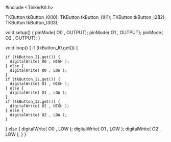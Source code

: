 #include <TinkerKit.h>

TKButton tkButton_I0(I0);
TKButton tkButton_I1(I1);
TKButton tkButton_I2(I2);
TKButton tkButton_I3(I3);

void setup()
{
  pinMode( O0 , OUTPUT);
  pinMode( O1 , OUTPUT);
  pinMode( O2 , OUTPUT);
}

void loop() {
  if (tkButton_I0.get()) {
    
    if (tkButton_I1.get()) {
      digitalWrite( O0 , HIGH );
    } else {
      digitalWrite( O0 , LOW );
    }
    if (tkButton_I2.get()) {
      digitalWrite( O1 , HIGH );
    } else {
      digitalWrite( O1 , LOW );
    }
    if (tkButton_I3.get()) {
      digitalWrite( O2 , HIGH );
    } else {
      digitalWrite( O2 , LOW );
    }
  } else {
    digitalWrite( O0 , LOW );
    digitalWrite( O1 , LOW );
    digitalWrite( O2 , LOW );
  }
}

